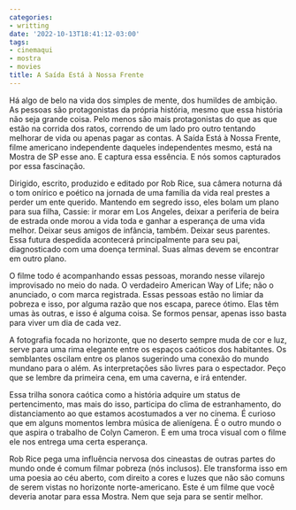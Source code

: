 ```yaml
---
categories:
- writting
date: '2022-10-13T18:41:12-03:00'
tags:
- cinemaqui
- mostra
- movies
title: A Saída Está à Nossa Frente
---
```


Há algo de belo na vida dos simples de mente, dos humildes de ambição. As pessoas são protagonistas da própria história, mesmo que essa história não seja grande coisa. Pelo menos são mais protagonistas do que as que estão na corrida dos ratos, correndo de um lado pro outro tentando melhorar de vida ou apenas pagar as contas. A Saída Está à Nossa Frente, filme americano independente daqueles independentes mesmo, está na Mostra de SP esse ano. E captura essa essência. E nós somos capturados por essa fascinação.

Dirigido, escrito, produzido e editado por Rob Rice, sua câmera noturna dá o tom onírico e poético na jornada de uma família da vida real prestes a perder um ente querido. Mantendo em segredo isso, eles bolam um plano para sua filha, Cassie: ir morar em Los Angeles, deixar a periferia de beira de estrada onde morou a vida toda e ganhar a esperança de uma vida melhor. Deixar seus amigos de infância, também. Deixar seus parentes. Essa futura despedida acontecerá principalmente para seu pai, diagnosticado com uma doença terminal. Suas almas devem se encontrar em outro plano.

O filme todo é acompanhando essas pessoas, morando nesse vilarejo improvisado no meio do nada. O verdadeiro American Way of Life; não o anunciado, o com marca registrada. Essas pessoas estão no limiar da pobreza e isso, por alguma razão que nos escapa, parece ótimo. Elas têm umas às outras, e isso é alguma coisa. Se formos pensar, apenas isso basta para viver um dia de cada vez.

A fotografia focada no horizonte, que no deserto sempre muda de cor e luz, serve para uma rima elegante entre os espaços caóticos dos habitantes. Os semblantes oscilam entre os planos sugerindo uma conexão do mundo mundano para o além. As interpretações são livres para o espectador. Peço que se lembre da primeira cena, em uma caverna, e irá entender.

Essa trilha sonora caótica como a história adquire um status de pertencimento, mas mais do isso, participa do clima de estranhamento, do distanciamento ao que estamos acostumados a ver no cinema. É curioso que em alguns momentos lembra música de alienígena. É o outro mundo o que aspira o trabalho de Colyn Cameron. E em uma troca visual com o filme ele nos entrega uma certa esperança.

Rob Rice pega uma influência nervosa dos cineastas de outras partes do mundo onde é comum filmar pobreza (nós inclusos). Ele transforma isso em uma poesia ao céu aberto, com direito a cores e luzes que não são comuns de serem vistas no horizonte norte-americano. Este é um filme que você deveria anotar para essa Mostra. Nem que seja para se sentir melhor.